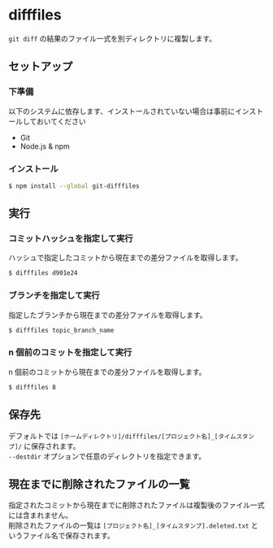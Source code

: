 # difffiles

`git diff` の結果のファイル一式を別ディレクトリに複製します。

## セットアップ

### 下準備

以下のシステムに依存します、インストールされていない場合は事前にインストールしておいてください

- Git
- Node.js & npm

### インストール

```bash
$ npm install --global git-difffiles
```

## 実行

### コミットハッシュを指定して実行

ハッシュで指定したコミットから現在までの差分ファイルを取得します。

```bash
$ difffiles d901e24
```

### ブランチを指定して実行

指定したブランチから現在までの差分ファイルを取得します。

```bash
$ difffiles topic_branch_name
```

### n 個前のコミットを指定して実行

n 個前のコミットから現在までの差分ファイルを取得します。

```bash
$ difffiles 8
```

## 保存先

デフォルトでは `[ホームディレクトリ]/difffiles/[プロジェクト名]_[タイムスタンプ]/` に保存されます。  
`--destdir` オプションで任意のディレクトリを指定できます。

## 現在までに削除されたファイルの一覧

指定されたコミットから現在までに削除されたファイルは複製後のファイル一式には含まれません。  
削除されたファイルの一覧は `[プロジェクト名]_[タイムスタンプ].deleted.txt` というファイル名で保存されます。
